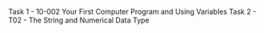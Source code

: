 Task 1 - 10-002 Your First Computer Program and Using Variables
Task 2 - T02 - The String and Numerical Data Type
